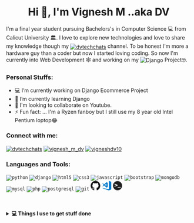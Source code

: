 
<h1 align="center">Hi 👋, I'm Vignesh M ..aka DV</h1>

I'm a final year student pursuing Bachelors's in Computer Science 💻 from Calicut University 🏛. I love to explore new technologies and love to share my knowledge though my
<a href="https://www.youtube.com/c/dvtechchats" target="blank"><img align="center" height="15" width="24" src="https://upload.wikimedia.org/wikipedia/commons/thumb/e/e1/YouTube_play_buttom_icon_%282013-2017%29.svg/1200px-YouTube_play_buttom_icon_%282013-2017%29.svg.png" alt="dvtechchats" height="16" width="26" /></a> channel. To be honest I'm more a hardware guy than a coder but now I started loving coding. So now I'm currently into Web Development 🕸️ and working on my <img align="center" alt="Django" height="34" width="34" src="https://devicons.github.io/devicon/devicon.git/icons/django/django-original.svg" /> Project🤓.


### Personal Stuffs:

- 💻 I’m currently working on Django Ecommerce Project
- 🌱 I’m currently learning Django
- 👯 I'm looking to collaborate on Youtube.
- ⚡ Fun fact: ... I'm a Ryzen fanboy but I still use my 8 year old Intel Pentium loptop😂


### Connect with me:

<a href="https://www.youtube.com/c/dvtechchats" target="blank"><img align="center" src="https://cdn.jsdelivr.net/npm/simple-icons@3.0.1/icons/youtube.svg" alt="dvtechchats" height="25" width="35" /></a>
<a href="https://instagram.com/vignesh_m_dv" target="blank"><img align="center" src="https://cdn.jsdelivr.net/npm/simple-icons@3.0.1/icons/instagram.svg" alt="vignesh_m_dv" height="25" width="35" /></a>
<a href="https://twitter.com/vigneshdv10" target="blank"><img align="center" src="https://cdn.jsdelivr.net/npm/simple-icons@3.0.1/icons/twitter.svg" alt="vigneshdv10" height="25" width="35" /></a>



### Languages and Tools:

<code><img src="https://devicons.github.io/devicon/devicon.git/icons/python/python-original.svg" alt="python" width="26" height="26"/></code> 
<code><img src="https://devicons.github.io/devicon/devicon.git/icons/django/django-original.svg" alt="django" width="26" height="26"/></code>
<code><img src="https://devicons.github.io/devicon/devicon.git/icons/html5/html5-original-wordmark.svg" alt="html5" width="26" height="26"/></code> 
<code><img src="https://devicons.github.io/devicon/devicon.git/icons/css3/css3-original-wordmark.svg" alt="css3" width="26" height="26"/></code>
<code><img src="https://devicons.github.io/devicon/devicon.git/icons/javascript/javascript-original.svg" alt="javascript" width="26" height="26"/></code>
<code><img src="https://devicons.github.io/devicon/devicon.git/icons/bootstrap/bootstrap-plain.svg" alt="bootstrap" width="26" height="26"/></code>
<code><img src="https://devicons.github.io/devicon/devicon.git/icons/mongodb/mongodb-original-wordmark.svg" alt="mongodb" width="26" height="26"/></code>
<code><img src="https://devicons.github.io/devicon/devicon.git/icons/mysql/mysql-original-wordmark.svg" alt="mysql" width="26" height="26"/></code>
<code><img src="https://devicons.github.io/devicon/devicon.git/icons/php/php-original.svg" alt="php" width="26" height="26"/></code>
<code><img src="https://devicons.github.io/devicon/devicon.git/icons/postgresql/postgresql-original-wordmark.svg" alt="postgresql" width="26" height="26"/></code>
<code><img src="https://www.vectorlogo.zone/logos/git-scm/git-scm-icon.svg" alt="git" width="26" height="26"></code>
<code><img alt="GitHub" width="26px" src="https://raw.githubusercontent.com/github/explore/78df643247d429f6cc873026c0622819ad797942/topics/github/github.png" /></code>
<code><img alt="Visual Studio Code" width="26px" src="https://raw.githubusercontent.com/github/explore/80688e429a7d4ef2fca1e82350fe8e3517d3494d/topics/visual-studio-code/visual-studio-code.png" /></code>
<code><img alt="Terminal" width="26px" src="https://raw.githubusercontent.com/github/explore/80688e429a7d4ef2fca1e82350fe8e3517d3494d/topics/terminal/terminal.png" /></code>

<br />
<br />


<details>	
  <br />
  <summary><b>💻 Things I use to get stuff done</b></summary>
  	<ul>
  	    <li><b>OS:</b> Ubuntu 20.04 | Windows 10</li>
	    <li><b>Laptop: </b> Acer Aspire (Pentium)</li>
  	    <li><b>Browser: </b> Google Chome</li>
	    <li><b>Code Editor:</b> VSCode - My fav editor</li>
	    <li><b>To Stay Updated:</b> Youtube</li>
	    <br />
	</ul>	
</details>
